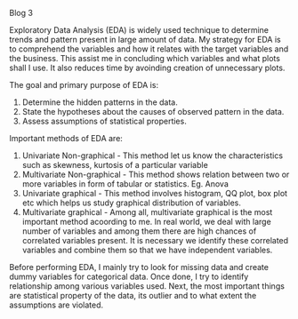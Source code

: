 Blog 3

Exploratory Data Analysis (EDA) is widely used technique to determine trends and pattern present in large amount of data. My strategy for EDA is to comprehend 
the variables and how it relates with the target variables and the business. This assist me in concluding which variables and what plots shall I use. It also
reduces time by avoinding creation of unnecessary plots.

The goal and primary purpose of EDA is:
1. Determine the hidden patterns in the data.
2. State the hypotheses about the causes of observed pattern in the data.
3. Assess assumptions of statistical properties.

Important methods of EDA are:
1. Univariate Non-graphical - This method let us know the characteristics such as skewness, kurtosis of a particular variable
2. Multivariate Non-graphical - This method shows relation between two or more variables in form of tabular or statistics. Eg. Anova
3. Univariate graphical - This method involves histogram, QQ plot, box plot etc which helps us study graphical distribution of variables. 
4. Multivariate graphical - Among all, multivariate graphical is the most important method acoording to me. In real world, we deal with large number of 
variables and among them there are high chances of correlated variables present. It is necessary we identify these correlated variables and combine them 
so that we have independent variables.

Before performing EDA, I mainly try to look for missing data and create dummy variables for categorical data. Once done, I try to identify relationship among
various variables used. Next, the most important things are statistical property of the data, its outlier and to what extent the assumptions are violated.
